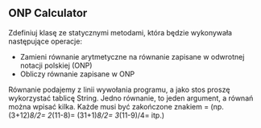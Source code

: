 ##  ONP Calculator

Zdefiniuj klasę ze statycznymi metodami, która będzie wykonywała następujące operacje:

- Zamieni równanie arytmetyczne na równanie zapisane w odwrotnej notacji polskiej (ONP)
- Obliczy równanie zapisane w ONP


Równanie podajemy z linii wywołania programu, a jako stos proszę wykorzystać tablicę String. Jedno równanie, to jeden argument, a równań można wpisać kilka. Każde musi być zakończone znakiem = (np. (3+12)*8/2= 2*(11-8)= (31+1)*8/2= 3*(11-9)/4= itp.)
